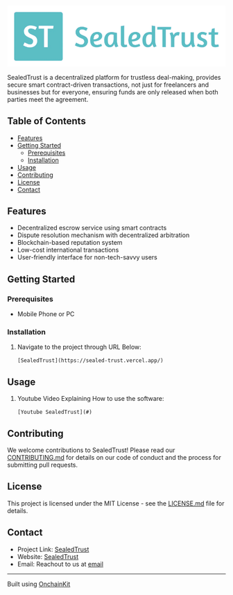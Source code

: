 <p align="center">
  <picture>
    <source media="(prefers-color-scheme: dark)" srcset="public/images/logo.png">
    <img alt="SealedTrust Logo" src="public/images/logo.png" width="auto">
  </picture>
</p>

SealedTrust is a decentralized platform for trustless deal-making, provides secure smart contract-driven transactions, not just for freelancers and businesses but for everyone, ensuring funds are only released when both parties meet the agreement.


## Table of Contents
- [Features](#features)
- [Getting Started](#getting-started)
  - [Prerequisites](#prerequisites)
  - [Installation](#installation)
- [Usage](#usage)
- [Contributing](#contributing)
- [License](#license)
- [Contact](#contact)

## Features

- Decentralized escrow service using smart contracts
- Dispute resolution mechanism with decentralized arbitration
- Blockchain-based reputation system
- Low-cost international transactions
- User-friendly interface for non-tech-savvy users

## Getting Started

### Prerequisites

- Mobile Phone or PC

### Installation

1. Navigate to the project through URL Below:
   ```
   [SealedTrust](https://sealed-trust.vercel.app/)
   ```

## Usage

1. Youtube Video Explaining How to use the software:
   ```
   [Youtube SealedTrust](#)
   ```

## Contributing

We welcome contributions to SealedTrust! Please read our [CONTRIBUTING.md](CONTRIBUTING.md) for details on our code of conduct and the process for submitting pull requests.

## License

This project is licensed under the MIT License - see the [LICENSE.md](LICENSE.md) file for details.

## Contact

- Project Link: [SealedTrust](https://github.com/yourusername/sealedtrust)
- Website: [SealedTrust](https://sealed-trust.vercel.app/)
- Email: Reachout to us at [email](mailto:iamsarthakjha@gmail.com)

---

Built using [OnchainKit](https://onchainkit.xyz/)

